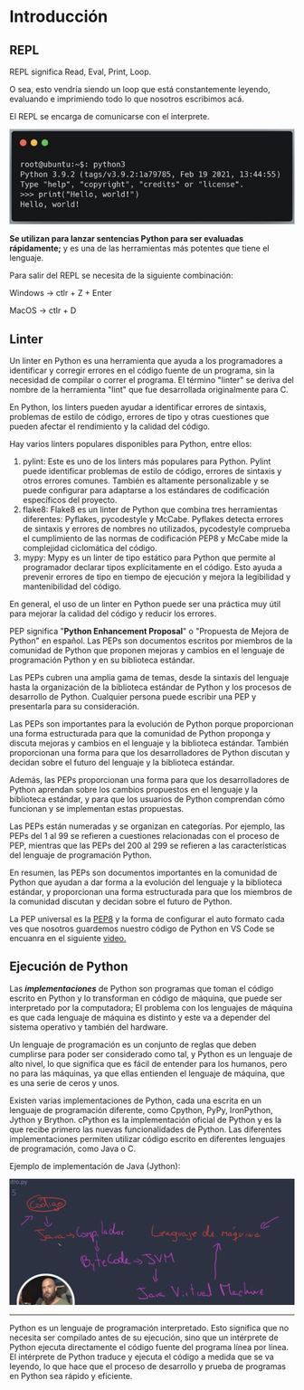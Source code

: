 # **Introducción**

## REPL

REPL significa Read, Eval, Print, Loop.

O sea, esto vendría siendo un loop que está constantemente leyendo, evaluando e imprimiendo todo lo que nosotros escribimos acá.

El REPL se encarga de comunicarse con el interprete.

![REPL.jpeg](/Introduccion/images/REPL.jpeg)

**Se utilizan para lanzar sentencias Python para ser evaluadas rápidamente;** y es una de las herramientas más potentes que tiene el lenguaje.

Para salir del REPL se necesita de la siguiente combinación:

Windows → ctlr + Z + Enter

MacOS → ctlr + D

## Linter

Un linter en Python es una herramienta que ayuda a los programadores a identificar y corregir errores en el código fuente de un programa, sin la necesidad de compilar o correr el programa. El término "linter" se deriva del nombre de la herramienta "lint" que fue desarrollada originalmente para C.

En Python, los linters pueden ayudar a identificar errores de sintaxis, problemas de estilo de código, errores de tipo y otras cuestiones que pueden afectar el rendimiento y la calidad del código.

Hay varios linters populares disponibles para Python, entre ellos:

1. pylint: Este es uno de los linters más populares para Python. Pylint puede identificar problemas de estilo de código, errores de sintaxis y otros errores comunes. También es altamente personalizable y se puede configurar para adaptarse a los estándares de codificación específicos del proyecto.
2. flake8: Flake8 es un linter de Python que combina tres herramientas diferentes: Pyflakes, pycodestyle y McCabe. Pyflakes detecta errores de sintaxis y errores de nombres no utilizados, pycodestyle comprueba el cumplimiento de las normas de codificación PEP8 y McCabe mide la complejidad ciclomática del código.
3. mypy: Mypy es un linter de tipo estático para Python que permite al programador declarar tipos explícitamente en el código. Esto ayuda a prevenir errores de tipo en tiempo de ejecución y mejora la legibilidad y mantenibilidad del código.

En general, el uso de un linter en Python puede ser una práctica muy útil para mejorar la calidad del código y reducir los errores.

PEP significa "**Python Enhancement Proposal**" o "Propuesta de Mejora de Python" en español. Las PEPs son documentos escritos por miembros de la comunidad de Python que proponen mejoras y cambios en el lenguaje de programación Python y en su biblioteca estándar.

Las PEPs cubren una amplia gama de temas, desde la sintaxis del lenguaje hasta la organización de la biblioteca estándar de Python y los procesos de desarrollo de Python. Cualquier persona puede escribir una PEP y presentarla para su consideración.

Las PEPs son importantes para la evolución de Python porque proporcionan una forma estructurada para que la comunidad de Python proponga y discuta mejoras y cambios en el lenguaje y la biblioteca estándar. También proporcionan una forma para que los desarrolladores de Python discutan y decidan sobre el futuro del lenguaje y la biblioteca estándar.

Además, las PEPs proporcionan una forma para que los desarrolladores de Python aprendan sobre los cambios propuestos en el lenguaje y la biblioteca estándar, y para que los usuarios de Python comprendan cómo funcionan y se implementan estas propuestas.

Las PEPs están numeradas y se organizan en categorías. Por ejemplo, las PEPs del 1 al 99 se refieren a cuestiones relacionadas con el proceso de PEP, mientras que las PEPs del 200 al 299 se refieren a las características del lenguaje de programación Python.

En resumen, las PEPs son documentos importantes en la comunidad de Python que ayudan a dar forma a la evolución del lenguaje y la biblioteca estándar, y proporcionan una forma estructurada para que los miembros de la comunidad discutan y decidan sobre el futuro de Python.

La PEP universal es la [PEP8](https://peps.python.org/pep-0008/) y la forma de configurar el auto formato cada ves que nosotros guardemos nuestro código de Python en VS Code se encuanra en el siguiente [video.](https://s3.us-west-2.amazonaws.com/secure.notion-static.com/ae344bec-510a-4b2a-9f5e-629443b67cb9/format_PEP8.mov?X-Amz-Algorithm=AWS4-HMAC-SHA256&X-Amz-Content-Sha256=UNSIGNED-PAYLOAD&X-Amz-Credential=AKIAT73L2G45EIPT3X45%2F20230316%2Fus-west-2%2Fs3%2Faws4_request&X-Amz-Date=20230316T020422Z&X-Amz-Expires=86400&X-Amz-Signature=bca0223e839b7643eee6c7b1744762d7612a292ccb6ac809718af360ff977878&X-Amz-SignedHeaders=host&x-id=GetObject)

## Ejecución de Python

Las **_implementaciones_** de Python son programas que toman el código escrito en Python y lo transforman en código de máquina, que puede ser interpretado por la computadora; El problema con los lenguajes de máquina es que cada lenguaje de máquina es distinto y este va a depender
del sistema operativo y también del hardware.

Un lenguaje de programación es un conjunto de reglas que deben cumplirse para poder ser considerado como tal, y Python es un lenguaje de alto nivel, lo que significa que es fácil de entender para los humanos, pero no para las máquinas, ya que ellas entienden el lenguaje de máquina, que es una serie de ceros y unos.

Existen varias implementaciones de Python, cada una escrita en un lenguaje de programación diferente, como Cpython, PyPy, IronPython, Jython y Brython. cPython es la implementación oficial de Python y es la que recibe primero las nuevas funcionalidades de Python. Las diferentes implementaciones permiten utilizar código escrito en diferentes lenguajes de programación, como Java o C.

Ejemplo de implementación de Java (Jython):

![Implementacion_Java](/Introduccion/images/Implementacion_Java.png)

---

Python es un lenguaje de programación interpretado. Esto significa que no necesita ser compilado antes de su ejecución, sino que un intérprete de Python ejecuta directamente el código fuente del programa línea por línea. El intérprete de Python traduce y ejecuta el código a medida que se va leyendo, lo que hace que el proceso de desarrollo y prueba de programas en Python sea rápido y eficiente.
